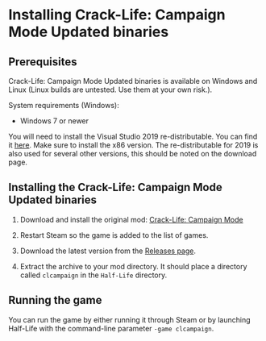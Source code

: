 # Installing Crack-Life: Campaign Mode Updated binaries

## Prerequisites

Crack-Life: Campaign Mode Updated binaries is available on Windows and Linux (Linux builds are untested. Use them at your own risk.).

System requirements (Windows):
* Windows 7 or newer

You will need to install the Visual Studio 2019 re-distributable. You can find it [here](https://docs.microsoft.com/en-US/cpp/windows/latest-supported-vc-redist?view=msvc-170). Make sure to install the x86 version. The re-distributable for 2019 is also used for several other versions, this should be noted on the download page.

## Installing the Crack-Life: Campaign Mode Updated binaries

1. Download and install the original mod: [Crack-Life: Campaign Mode](https://www.moddb.com/mods/crack-life/downloads/crack-life-campaign-mode)

2. Restart Steam so the game is added to the list of games.

2. Download the latest version from the [Releases page](https://github.com/nitram779/clcampaign-updated/releases).

4. Extract the archive to your mod directory. It should place a directory called `clcampaign` in the `Half-Life` directory.

## Running the game

You can run the game by either running it through Steam or by launching Half-Life with the command-line parameter `-game clcampaign`.
